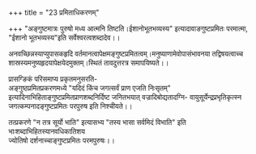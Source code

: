 +++
title = "23 प्रमिताधिकरणम्"

+++
"अङ्गुष्टमात्रः पुरुषो मध्य आत्मनि तिष्टति।ईशानोभूतभव्यस्य" इत्यादावाङगुष्टप्रमितः परमात्मा, "ईशानो भूतभव्यस्य"इति सर्वेश्वरत्वशब्दादेव।।

अनवच्छिन्नस्याप्युपासकहृदि वर्तमानत्वापेक्षमङ्गुष्टप्रमितत्वम्।मनुष्याणामेवोपासंभावनया तद्विषयत्वाच्च शास्रस्यमनुष्यहृदयापेक्षयेदमुक्तम्।स्थितं तावदुत्तरत्र समापयिष्यते।।

प्रासग्ङिकं परिसमाप्य प्रकृतमनुसरति-  
 अङ्गुष्ठप्रमितप्रकरणमध्ये "यदिदं किंच जगत्सर्वं प्राण एजति निःसृतम्" इत्यादिनाभिहिताङ्गुष्टप्रमितप्राणशब्दनिर्दिष्ट जनितभयात् वज्रादिबोद्यतादग्नि- वायुसूर्येन्द्रप्रभृतिकृत्स्न जगत्कम्पनादङ्गुष्टप्रमितः परपुरुष इति निश्चीयते।।

तत्प्रकरणे "न तत्र सूर्यो भाति" इत्यासभ्य "तस्य भासा सर्वमिदं विभाति" इति भाःशब्दाभिहितस्यानवधिकातिशय   
ज्योतिषो दर्शनाच्चाङ्गुष्टप्रमितः परमपुरुषः।।
